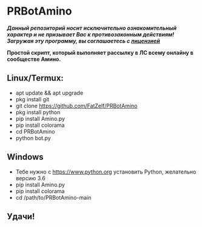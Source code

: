 # PRBotAmino
***Данный репозиторий носит исключительно ознакомительный характер и не призывает Вас к противозаконным действиям! Загружая эту программу, вы соглашаетесь с [лицензией](https://github.com/FatZelf/PRBotAmino/blob/main/LICENSE)***

**Простой скрипт, который выполняет рассылку в ЛС всему онлайну в сообществе Амино.**

## Linux/Termux:
- apt update && apt upgrade
- pkg install git
- git clone https://github.com/FatZelf/PRBotAmino
- pkg install python
- pip install Amino.py
- pip install colorama
- cd PRBotAmino
- python bot.py

## Windows
- Тебе нужно с https://www.python.org установить Python, желательно версию 3.6
- pip install Amino.py
- pip install colorama
- cd /path/to/PRBotAmino-main

## Удачи!
